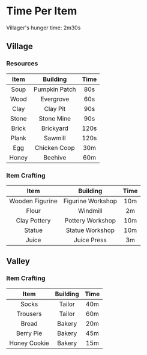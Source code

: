 # Time Per Item

Villager's hunger time: 2m30s

## Village

### Resources

| Item | Building | Time |
|:------:|:-------:|:-------:|
| Soup | Pumpkin Patch | 80s |
| Wood | Evergrove | 60s |
| Clay | Clay Pit | 90s |
| Stone | Stone Mine | 90s |
| Brick | Brickyard | 120s |
| Plank | Sawmill | 120s |
| Egg | Chicken Coop | 30m |
| Honey | Beehive | 60m |

### Item Crafting

| Item | Building | Time |
|:------:|:-------:|:-------:|
| Wooden Figurine | Figurine Workshop | 10m |
| Flour | Windmill | 2m |
| Clay Pottery | Pottery Workshop | 10m |
| Statue | Statue Workshop | 10m |
| Juice | Juice Press | 3m |

## Valley

### Item Crafting

| Item | Building | Time |
|:------:|:-------:|:-------:|
| Socks | Tailor | 40m |
| Trousers | Tailor | 60m |
| Bread | Bakery | 20m |
| Berry Pie | Bakery | 45m |
| Honey Cookie | Bakery | 15m |
